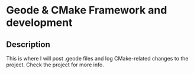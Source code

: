 # Geode & CMake Framework and development

## Description
This is where I will post .geode files and log CMake-related changes to the project. Check the project for more info.
